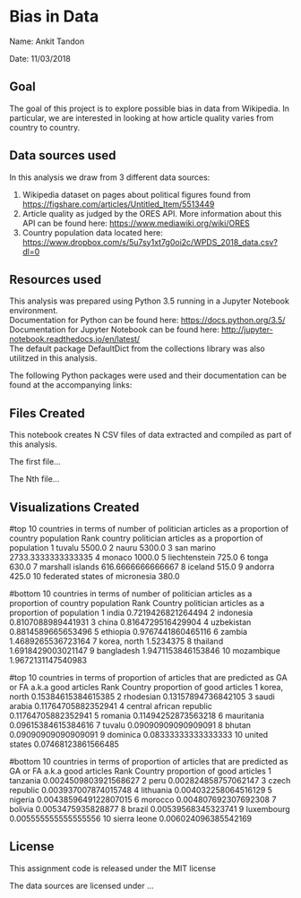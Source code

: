 # Bias in Data

Name: Ankit Tandon

Date: 11/03/2018

## Goal
The goal of this project is to explore possible bias in data from Wikipedia. In particular, we are interested in looking at how article quality varies from country to country.

## Data sources used
In this analysis we draw from 3 different data sources:
1. Wikipedia dataset on pages about political figures found from https://figshare.com/articles/Untitled_Item/5513449 
2. Article quality as judged by the ORES API. More information about this API can be found here: https://www.mediawiki.org/wiki/ORES
3. Country population data located here: https://www.dropbox.com/s/5u7sy1xt7g0oi2c/WPDS_2018_data.csv?dl=0

## Resources used
This analysis was prepared using Python 3.5 running in a Jupyter Notebook environment.  
Documentation for Python can be found here: https://docs.python.org/3.5/  
Documentation for Jupyter Notebook can be found here: http://jupyter-notebook.readthedocs.io/en/latest/  
The default package DefaultDict from the collections library was also utilitzed in this analysis.


The following Python packages were used and their documentation can be found at the accompanying links:

## Files Created
This notebook creates N CSV files of data extracted and compiled as part of this analysis.

The first file...

The Nth file...

## Visualizations Created

#top 10 countries in terms of number of politician articles as a proportion of country population
Rank	country							politician articles as a proportion of population
1		tuvalu							5500.0
2		nauru							5300.0
3		san marino						2733.3333333333335
4		monaco							1000.0
5		liechtenstein					725.0
6		tonga							630.0
7		marshall islands				616.6666666666667
8		iceland							515.0
9		andorra							425.0
10		federated states of micronesia	380.0

#bottom 10 countries in terms of number of politician articles as a proportion of country population
Rank	Country							politician articles as a proportion of population
1		india							0.7219426821264494
2		indonesia						0.8107088989441931
3		china							0.8164729516429904
4		uzbekistan						0.8814589665653496
5		ethiopia						0.9767441860465116
6		zambia							1.4689265536723164
7		korea, north					1.5234375
8		thailand						1.6918429003021147
9		bangladesh						1.9471153846153846
10		mozambique						1.9672131147540983

#top 10 countries in terms of proportion of articles that are predicted as GA or FA a.k.a good articles
Rank	Country							proportion of good articles
1		korea, north					0.15384615384615385
2		rhodesian						0.13157894736842105
3		saudi arabia					0.11764705882352941
4		central african republic		0.11764705882352941
5		romania							0.11494252873563218
6		mauritania						0.09615384615384616
7		tuvalu							0.09090909090909091
8		bhutan							0.09090909090909091
9		dominica						0.08333333333333333
10		united states					0.07468123861566485

#bottom 10 countries in terms of proportion of articles that are predicted as GA or FA a.k.a good articles
Rank		Country						proportion of good articles
1		tanzania						0.0024509803921568627
2		peru							0.002824858757062147
3		czech republic					0.003937007874015748
4		lithuania						0.004032258064516129
5		nigeria							0.0043859649122807015
6		morocco							0.004807692307692308
7		bolivia							0.0053475935828877
8		brazil							0.00539568345323741
9		luxembourg						0.005555555555555556
10		sierra leone					0.006024096385542169

## License

This assignment code is released under the MIT license

The data sources are licensed under ...